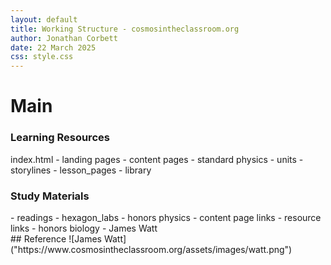 ```yaml
---
layout: default
title: Working Structure - cosmosintheclassroom.org
author: Jonathan Corbett
date: 22 March 2025
css: style.css
---
```


# Main
<!-- markdownlint-capture -->

<html>
      <div class="flex-container primary">
        <div class="flex-item">
          <h3>Learning Resources</h3>
          index.html
- landing pages
  - content pages
    - standard physics
      - units
        - storylines
        - lesson_pages
      - library
        </div>
      </div>
      <div class="flex-container secondary">
        <div class="flex-item">
          <h3>Study Materials</h3>
          - readings
        - hexagon_labs
    - honors physics
      - content page links
      - resource links
    - honors biology
  - James Watt
        </div>
      </div>   
  </html>
## Reference
![James Watt]("https://www.cosmosintheclassroom.org/assets/images/watt.png")


